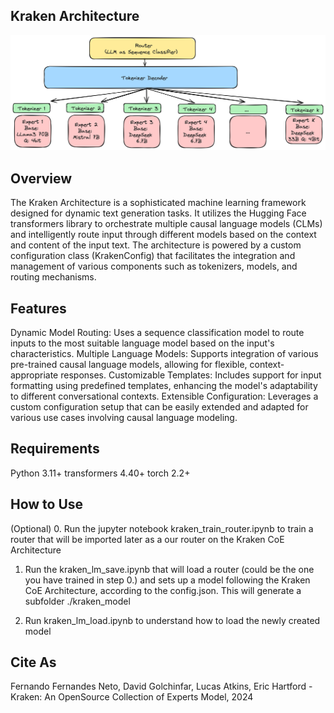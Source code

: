 ## Kraken Architecture

![alt text](https://github.com/cognitivecomputations/kraken/blob/main/kraken.png?raw=true)

## Overview

The Kraken Architecture is a sophisticated machine learning framework designed for dynamic text generation tasks. It utilizes the Hugging Face transformers library to orchestrate multiple causal language models (CLMs) and intelligently route input through different models based on the context and content of the input text. The architecture is powered by a custom configuration class (KrakenConfig) that facilitates the integration and management of various components such as tokenizers, models, and routing mechanisms.

## Features

Dynamic Model Routing: Uses a sequence classification model to route inputs to the most suitable language model based on the input's characteristics.
Multiple Language Models: Supports integration of various pre-trained causal language models, allowing for flexible, context-appropriate responses.
Customizable Templates: Includes support for input formatting using predefined templates, enhancing the model's adaptability to different conversational contexts.
Extensible Configuration: Leverages a custom configuration setup that can be easily extended and adapted for various use cases involving causal language modeling.

## Requirements

Python 3.11+
transformers 4.40+
torch 2.2+

## How to Use

(Optional) 0. Run the jupyter notebook kraken_train_router.ipynb to train a router that will be imported later as a our router on the Kraken CoE Architecture


1. Run the kraken_lm_save.ipynb that will load a router (could be the one you have trained in step 0.) and sets up a model following the Kraken CoE Architecture, according to the config.json.
This will generate a subfolder ./kraken_model


3. Run kraken_lm_load.ipynb to understand how to load the newly created model

## Cite As

Fernando Fernandes Neto, David Golchinfar, Lucas Atkins, Eric Hartford - Kraken: An OpenSource Collection of Experts Model, 2024
